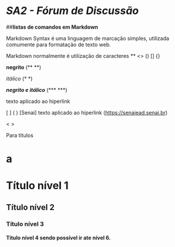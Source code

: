 # ***SA2 - Fórum de Discussão***

##**listas de comandos em Markdown**


Markdown Syntax é uma linguagem de marcação simples, utilizada comumente para formatação de texto web.
 
Markdown normalmente é utilização de caracteres ** <> () [] {}


**negrito** (** **)


*itálico* (*  *)


***negrito e itálico*** (***  ***)


texto aplicado ao hiperlink

  [ ]                                       ( )
[Senai] texto aplicado ao hiperlink (https://senaiead.senai.br)

 <link direto>
   < >
<https://senaiead.senai.br/>


 Para tìtulos
 <h1> a <h6>

# Título nível 1
## Título nível 2
### Título nível 3
#### Título nível 4 sendo possível ir ate nível 6. 